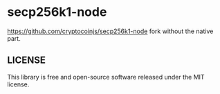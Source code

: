 # secp256k1-node

<https://github.com/cryptocoinjs/secp256k1-node> fork without the native part.

## LICENSE

This library is free and open-source software released under the MIT license.
